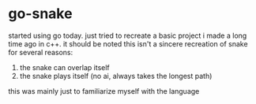 # go-snake

started using go today. just tried to recreate a basic project i made a long time ago in c++. it should be noted this isn't a sincere recreation of snake for several reasons:

1. the snake can overlap itself
2. the snake plays itself (no ai, always takes the longest path)

this was mainly just to familiarize myself with the language
